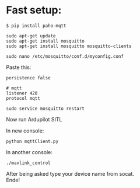 Fast setup:
========================

```
$ pip install paho-mqtt
```

```
sudo apt-get update
sudo apt-get install mosquitto
sudo apt-get install mosquitto mosquitto-clients
```

```
sudo nano /etc/mosquitto/conf.d/myconfig.conf
```

Paste this:   
   
```
persistence false

# mqtt
listener 420
protocol mqtt

```
   
```     
sudo service mosquitto restart 
```

Now run Ardupilot SITL   

In new console:   

```     
python mqttClient.py
``` 
   
In another console:   

``` 
./mavlink_control
```    

After being asked type your device name from socat.   
Ende!
